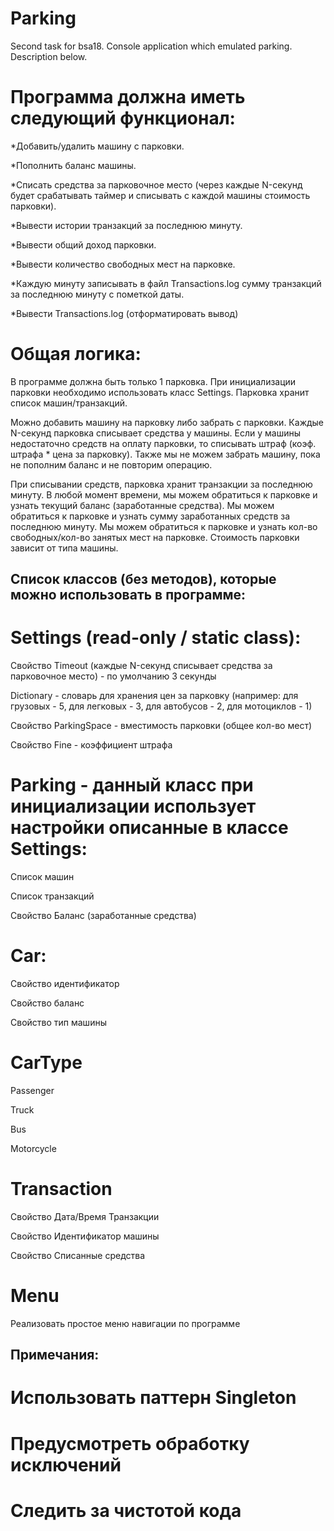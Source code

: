 # Parking
Second task for bsa18. Console application which emulated parking. Description below.

# Программа должна иметь следующий функционал:
*Добавить/удалить машину с парковки.

*Пополнить баланс машины.

*Списать средства за парковочное место (через каждые N-секунд будет срабатывать таймер и списывать с каждой машины стоимость парковки).

*Вывести истории транзакций за последнюю минуту.

*Вывести общий доход парковки.

*Вывести количество свободных мест на парковке.

*Каждую минуту записывать в файл Transactions.log сумму транзакций за последнюю минуту с пометкой даты.

*Вывести Transactions.log (отформатировать вывод)

# Общая логика: 
В программе должна быть только 1 парковка. При инициализации парковки необходимо использовать класс Settings. Парковка хранит список машин/транзакций.

Можно добавить машину на парковку либо забрать с парковки. Каждые N-секунд парковка списывает средства у машины. Если у машины недостаточно средств на оплату парковки, то списывать штраф (коэф. штрафа * цена за парковку). Также мы не можем забрать машину, пока не пополним баланс и не повторим операцию.

При списывании средств, парковка хранит транзакции за последнюю минуту. В любой момент времени, мы можем обратиться к парковке и узнать текущий баланс (заработанные средства). Мы можем обратиться к парковке и узнать сумму заработанных средств за последнюю минуту. Мы можем обратиться к парковке и узнать кол-во свободных/кол-во занятых мест на парковке. Стоимость парковки зависит от типа машины.

## Список классов (без методов), которые можно использовать в программе: ##

# Settings (read-only / static class):
Свойство Timeout (каждые N-секунд списывает средства за парковочное место) - по умолчанию 3 секунды

Dictionary - словарь для хранения цен за парковку (например: для грузовых - 5, для легковых - 3, для автобусов - 2, для мотоциклов - 1)

Свойство ParkingSpace - вместимость парковки (общее кол-во мест)

Свойство Fine - коэффициент штрафа

# Parking - данный класс при инициализации использует настройки описанные в классе Settings:
Список машин

Список транзакций

Свойство Баланс (заработанные средства)

# Car:
Свойство идентификатор

Свойство баланс

Свойство тип машины

# CarType
Passenger

Truck

Bus

Motorcycle

# Transaction
Свойство Дата/Время Транзакции

Свойство Идентификатор машины

Свойство Списанные средства

# Menu
Реализовать простое меню навигации по программе

## Примечания: ##
# Использовать паттерн Singleton

# Предусмотреть обработку исключений

# Следить за чистотой кода
